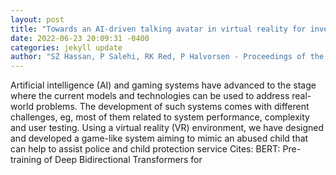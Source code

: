 ```yaml
--- 
layout: post 
title: "Towards an AI-driven talking avatar in virtual reality for investigative interviews of children" 
date: 2022-06-23 20:09:31 -0400 
categories: jekyll update 
author: "SZ Hassan, P Salehi, RK Red, P Halvorsen - Proceedings of the 2nd , 2022" 
--- 
```

Artificial intelligence (AI) and gaming systems have advanced to the stage where the current models and technologies can be used to address real-world problems. The development of such systems comes with different challenges, eg, most of them related to system performance, complexity and user testing. Using a virtual reality (VR) environment, we have designed and developed a game-like system aiming to mimic an abused child that can help to assist police and child protection service Cites: BERT: Pre-training of Deep Bidirectional Transformers for